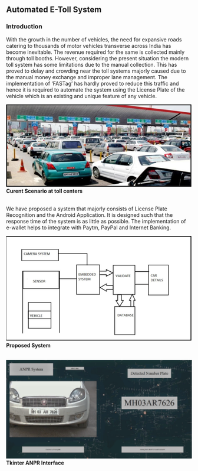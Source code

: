 ## Automated E-Toll System

### Introduction

<p>With the growth in the number of vehicles, the need for expansive roads catering to thousands of motor vehicles transverse across India has become inevitable. The revenue required for the same is collected mainly through toll booths. However, considering the present situation the modern toll system has some limitations due to the manual collection. This has proved to delay and crowding near the toll systems majorly caused due to the manual money exchange and improper lane management. The implementation of ‘FASTag’ has hardly proved to reduce this traffic and hence it is required to automate the system using the License Plate of the vehicle which is an existing and unique feature of any vehicle.</p>

<img src="./assets/current_toll_centers.png"></img>
<br>
<b> Curent Scenario at toll centers </b>
<br>
<br>

<p>We have proposed a system that majorly consists of License Plate Recognition and the Android Application. It is designed such that the response time of the system is as little as possible. The implementation of e-wallet helps to integrate with Paytm, PayPal and Internet Banking. ​ </p>

<img src="./assets/proposed_system.png"></img> 
<br>
<b> Proposed System </b>
<br>
<br>

<img src="./assets/tkinter_anpr_interface.png"></img> 
<br>
<b> Tkinter ANPR Interface </b>
